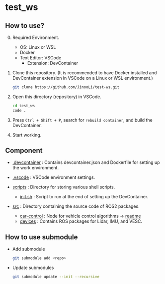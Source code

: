 # test_ws

## How to use?
0. Required Environment.
    - OS: Linux or WSL
    - Docker
    - Text Editor: VSCode
        - Extension: DevContainer

1. Clone this repository. (It is recommended to have Docker installed and DevContainer extension in VSCode on a Linux or WSL environment.)

    ```bash
    git clone https://github.com/JinooLi/test-ws.git
    ```

2. Open this directory (repository) in VSCode.

    ```bash
    cd test_ws
    code .
    ```

3. Press `Ctrl + Shift + P`, search for `rebuild container`, and build the DevContainer.

4. Start working.

## Component

- [.devcontainer](./.devcontainer) : Contains devcontainer.json and Dockerfile for setting up the work environment.

- [.vscode](./.vscode) : VSCode environment settings.

- [scripts](./scripts/) : Directory for storing various shell scripts.
    - [init.sh](./scripts/init.sh) : Script to run at the end of setting up the DevContainer.

- [src](./src/) : Directory containing the source code of ROS2 packages.
    - [car-control](./src/car-control/) : Node for vehicle control algorithms -> [readme](https://github.com/JinooLi/car-control/tree/main)
    - [devices](./src/devices/) : Contains ROS packages for Lidar, IMU, and VESC.

## How to use submodule

- Add submodule
    ```bash
    git submodule add <repo>
    ```

- Update submodules
    ```bash
    git submodule update --init --recursive
    ```


